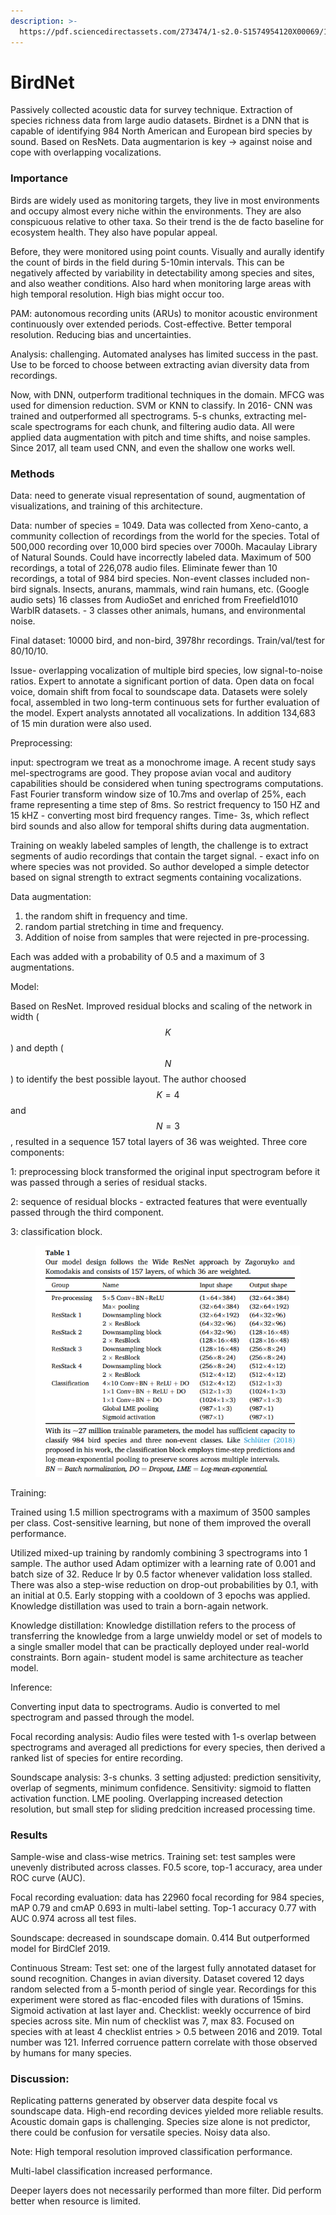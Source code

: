 ```yaml
---
description: >-
  https://pdf.sciencedirectassets.com/273474/1-s2.0-S1574954120X00069/1-s2.0-S1574954121000273/main.pdf?X-Amz-Security-Token=IQoJb3JpZ2luX2VjENz%2F%2F%2F%2F%2F%2F%2F%2F%2F%2FwEaCXVzLWVhc3QtMSJGMEQCIEIAh
---
```


# BirdNet

Passively collected acoustic data for survey technique. Extraction of species richness data from large audio datasets. Birdnet is a DNN that is capable of identifying 984 North American and European bird species by sound. Based on ResNets. Data augmentarion is key -> against noise and cope with overlapping vocalizations.

### Importance

Birds are widely used as monitoring targets, they live in most environments and occupy almost every niche within the environments. They are also conspicuous relative to other taxa. So their trend is the de facto baseline for ecosystem health. They also have popular appeal. &#x20;

Before, they were monitored using point counts. Visually and aurally identify the count of birds in the field during 5-10min intervals. This can be negatively affected by variability in detectability among species and sites, and also weather conditions. Also hard when monitoring large areas with high temporal resolution. High bias might occur too.

PAM: autonomous recording units (ARUs) to monitor acoustic environment continuously over extended periods. Cost-effective. Better temporal resolution. Reducing bias and uncertainties.

Analysis: challenging. Automated analyses has limited success in the past. Use to be forced to choose between extracting avian diversity data from recordings.

Now, with DNN, outperform traditional techniques in the domain. MFCG was used for dimension reduction. SVM or KNN to classify. In 2016- CNN was trained and outperformed all spectrograms. 5-s chunks, extracting mel-scale spectrograms for each chunk, and filtering audio data. All were applied data augmentation with pitch and time shifts, and noise samples. Since 2017, all team used CNN, and even the shallow one works well.&#x20;

### Methods

Data: need to generate visual representation of sound, augmentation of visualizations, and training of this architecture.

Data: number of species = 1049. Data was collected from Xeno-canto, a community collection of recordings from the world for the species. Total of 500,000 recording over 10,000 bird species over 7000h. Macaulay Library of Natural Sounds. Could have incorrectly labeled data. Maximum of 500 recordings, a total of 226,078 audio files. Eliminate fewer than 10 recordings, a total of 984 bird species. Non-event classes included non-bird signals. Insects, anurans, mammals, wind rain humans, etc. (Google audio sets) 16 classes from AudioSet and enriched from Freefield1010 WarblR datasets. - 3 classes other animals, humans, and environmental noise.

Final dataset: 10000 bird, and non-bird, 3978hr recordings. Train/val/test for 80/10/10.

Issue- overlapping vocalization of multiple bird species, low signal-to-noise ratios. Expert to annotate a significant portion of data. Open data on focal voice, domain shift from focal to soundscape data. Datasets were solely focal, assembled in two long-term continuous sets for further evaluation of the model.  Expert analysts annotated all vocalizations. In addition 134,683 of 15 min duration were also used.

Preprocessing:&#x20;

input: spectrogram we treat as a monochrome image. A recent study says mel-spectrograms are good. They propose avian vocal and auditory capabilities should be considered when tuning spectrograms computations. Fast Fourier transform window size of 10.7ms and overlap of 25%, each frame representing a time step of 8ms. So restrict frequency to 150 HZ and 15 kHZ - converting most bird frequency ranges.  Time- 3s, which reflect bird sounds and also allow for temporal shifts during data augmentation.

Training on weakly labeled samples of length, the challenge is to extract segments of audio recordings that contain the target signal. - exact info on where species was not provided. So author developed a simple detector based on signal strength to extract segments containing vocalizations.&#x20;

Data augmentation:

1. the random shift in frequency and time.
2. random partial stretching in time and frequency.
3. Addition of noise from samples that were rejected in pre-processing.

Each was added with a probability of 0.5 and a maximum of 3 augmentations.

Model:

Based on ResNet. Improved residual blocks and scaling of the network in width ($$K$$) and depth ($$N$$) to identify the best possible layout. The author choosed $$K = 4$$ and $$N=3$$, resulted in a sequence 157 total layers of 36 was weighted. Three core components:&#x20;

1: preprocessing block transformed the original input spectrogram before it was passed through a series of residual stacks.

2: sequence of residual blocks - extracted features that were eventually passed through the third component.

3: classification block.&#x20;

<figure><img src="../../../.gitbook/assets/image (5).png" alt=""><figcaption></figcaption></figure>



Training:

Trained using 1.5 million spectrograms with a maximum of 3500 samples per class. Cost-sensitive learning, but none of them improved the overall performance.&#x20;

Utilized mixed-up training by randomly combining 3 spectrograms into 1 sample. The author used Adam optimizer with a learning rate of 0.001 and batch size of 32. Reduce lr by 0.5 factor whenever validation loss stalled. There was also a step-wise reduction on drop-out probabilities by 0.1, with an initial at 0.5. Early stopping with a cooldown of 3 epochs was applied. Knowledge distillation was used to train a born-again network.&#x20;

Knowledge distillation: Knowledge distillation refers to the process of transferring the knowledge from a large unwieldy model or set of models to a single smaller model that can be practically deployed under real-world constraints. Born again- student model is same architecture as teacher model.

Inference:

Converting input data to spectrograms. Audio is converted to mel spectrogram and passed through the model.&#x20;

Focal recording analysis: Audio files were tested with 1-s overlap between spectrograms and averaged all predictions for every species, then derived a ranked list of species for entire recording.

Soundscape analysis: 3-s chunks. 3 setting adjusted: prediction sensitivity, overlap of segments, minimum confidence. Sensitivity: sigmoid to flatten activation function. LME pooling. Overlapping increased detection resolution, but small step for sliding predcition increased processing time.

### Results

Sample-wise and class-wise metrics. Training set: test samples were unevenly distributed across classes. F0.5 score, top-1 accuracy, area under ROC curve (AUC).&#x20;

Focal recording evaluation: data has 22960 focal recording for 984 species, mAP 0.79 and cmAP 0.693 in multi-label setting. Top-1 accuracy 0.77 with AUC 0.974 across all test files.&#x20;

Soundscape: decreased in soundscape domain. 0.414 But outperformed model for BirdClef 2019.

Continuous Stream: Test set: one of the largest fully annotated dataset for sound recognition. Changes in avian diversity. Dataset covered 12 days random selected from a 5-month period of single year. Recordings for this experiment were stored as flac-encoded files with durations of 15mins. Sigmoid activation at last layer and. Checklist: weekly occurrence of bird species across site. Min num of checklist was 7, max 83. Focused on species with at least 4 checklist entries > 0.5 between 2016 and 2019. Total number was 121. Inferred corruence pattern correlate with those observed by humans for many species.

### Discussion:

Replicating patterns generated by observer data despite focal vs soundscape data. High-end recording devices yielded more reliable results. Acoustic domain gaps is challenging. Species size alone is not predictor, there could be confusion for versatile species. Noisy data also.&#x20;

Note: High temporal resolution improved classification performance.

Multi-label classification increased performance.

Deeper layers does not necessarily performed than more filter. Did perform better when resource is limited.
